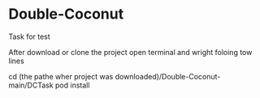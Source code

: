 # Double-Coconut
Task for test


After download or clone the project open terminal and wright foloing tow lines

cd (the pathe wher project was downloaded)/Double-Coconut-main/DCTask
pod install
